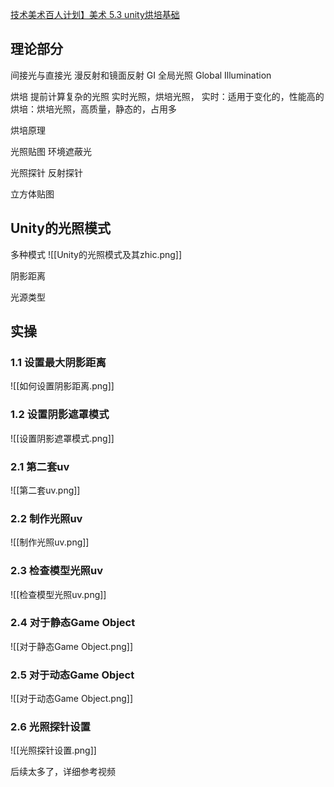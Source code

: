 [技术美术百人计划】美术 5.3  unity烘培基础](https://www.bilibili.com/video/BV1BG4y1G7a6/?p=2&share_source=copy_web&vd_source=445f9fe806d1b40f2620f76957091c99
) 
## 理论部分
间接光与直接光
漫反射和镜面反射
GI 全局光照 Global Illumination

烘培
提前计算复杂的光照
实时光照，烘培光照，
实时：适用于变化的，性能高的
烘培：烘培光照，高质量，静态的，占用多

烘培原理

光照贴图
环境遮蔽光

光照探针
反射探针

立方体贴图
## Unity的光照模式
多种模式
![[Unity的光照模式及其zhic.png]]

阴影距离

光源类型

## 实操

### 1.1 设置最大阴影距离
![[如何设置阴影距离.png]]

### 1.2 设置阴影遮罩模式
![[设置阴影遮罩模式.png]]

### 2.1 第二套uv
![[第二套uv.png]]
### 2.2 制作光照uv
![[制作光照uv.png]]

### 2.3 检查模型光照uv
![[检查模型光照uv.png]]

### 2.4 对于静态Game Object
![[对于静态Game Object.png]]

### 2.5 对于动态Game Object
![[对于动态Game Object.png]]

### 2.6 光照探针设置
![[光照探针设置.png]]

后续太多了，详细参考视频